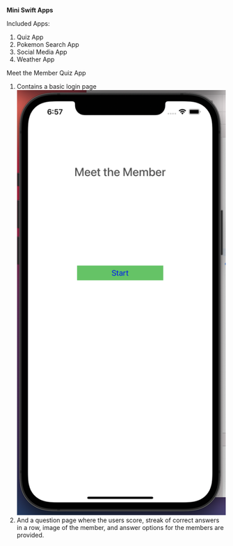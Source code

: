**Mini Swift Apps**

Included Apps:
  1. Quiz App
  2. Pokemon Search App
  3. Social Media App
  4. Weather App

Meet the Member Quiz App
1. Contains a basic login page
![alt text](https://github.com/myrithwik/SwiftCodingApps/blob/main/Preview%20Images/Screen%20Shot%202021-08-27%20at%206.57.56%20PM.png)
2. And a question page where the users score, streak of correct answers in a row, image of the member, and answer options for the members are provided.
